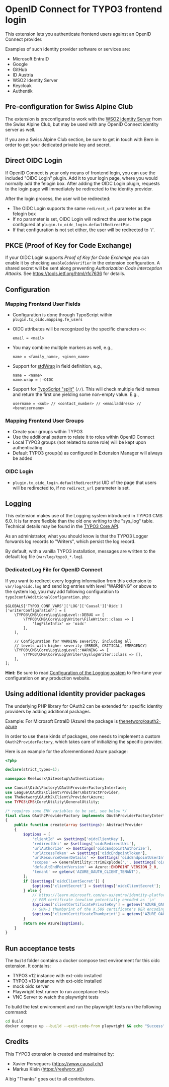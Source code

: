 # OpenID Connect for TYPO3 frontend login

This extension lets you authenticate frontend users against an OpenID Connect
provider.

Examples of such identity provider software or services are:

- Microsoft EntraID
- Google
- GitHub
- ID Austria
- WSO2 Identity Server
- Keycloak
- Authentik

## Pre-configuration for Swiss Alpine Club

The extension is preconfigured to work with the
[WSO2 Identity Server](https://wso2.com/identity-and-access-management/) from
the Swiss Alpine Club, but may be used with any OpenID Connect identity server as well.

If you are a Swiss Alpine Club section, be sure to get in touch with Bern in
order to get your dedicated private key and secret.

## Direct OIDC Login

If OpenID Connect is your only means of frontend login, you can use the included
"OIDC Login" plugin. Add it to your login page, where you would normally add the
felogin box. After adding the OIDC Login plugin, requests to the login page will
immediately be redirected to the identity provider.

After the login process, the user will be redirected:

- The OIDC Login supports the same `redirect_url` parameter as the felogin box
- If no parameter is set, OIDC Login will redirect the user to the page
  configured at `plugin.tx_oidc_login.defaultRedirectPid`.
- If that configuration is not set either, the user will be redirected to '/'.

## PKCE (Proof of Key for Code Exchange)

If your OIDC Login supports _Proof of Key for Code Exchange_ you can enable it
by checking `enableCodeVerifier` in the extension configuration. A shared secret
will be sent along preventing _Authorization Code Interception Attacks_. See
https://tools.ietf.org/html/rfc7636 for details.

## Configuration

### Mapping Frontend User Fields

- Configuration is done through TypoScript within
  `plugin.tx_oidc.mapping.fe_users`
- OIDC attributes will be recognized by the specific characters `<>`:

  ```
  email = <mail>
  ```

- You may combine multiple markers as well, e.g.,

  ```
  name = <family_name>, <given_name>
  ```

- Support for [stdWrap](https://docs.typo3.org/m/typo3/reference-typoscript/master/en-us/Functions/Stdwrap.html) in
  field definition, e.g.,

  ```
  name = <name>
  name.wrap = |-OIDC
  ```

- Support for [TypoScript "split"](https://docs.typo3.org/m/typo3/reference-typoscript/master/en-us/Functions/Stdwrap.html#data)
  (`//`). This will check multiple field names and return the first one yielding
  some non-empty value. E.g.,

  ```
  username = <sub> // <contact_number> // <emailaddress> // <benutzername>
  ```

### Mapping Frontend User Groups

- Create your groups within TYPO3
- Use the additional pattern to relate it to roles within OpenID Connect
- Local TYPO3 groups (not related to some role) will be kept upon authenticating
- Default TYPO3 group(s) as configured in Extension Manager will always be added

### OIDC Login

- `plugin.tx_oidc_login.defaultRedirectPid` UID of the page that users will be
  redirected to, if no `redirect_url` parameter is set.

## Logging

This extension makes use of the Logging system introduced in TYPO3 CMS 6.0. It
is far more flexible than the old one writing to the "sys_log" table. Technical
details may be found in the [TYPO3 Core API](https://docs.typo3.org/m/typo3/reference-coreapi/master/en-us/ApiOverview/Logging/Index.html#logging).

As an administrator, what you should know is that the TYPO3 Logger forwards log
records to "Writers", which persist the log record.

By default, with a vanilla TYPO3 installation, messages are written to the
default log file (`var/log/typo3_*.log`).


### Dedicated Log File for OpenID Connect

If you want to redirect every logging information from this extension to
`var/log/oidc.log` and send log entries with level "WARNING" or above to the
system log, you may add following configuration to
`typo3conf/AdditionalConfiguration.php`:

```
$GLOBALS['TYPO3_CONF_VARS']['LOG']['Causal']['Oidc']['writerConfiguration'] = [
    \TYPO3\CMS\Core\Log\LogLevel::DEBUG => [
        \TYPO3\CMS\Core\Log\Writer\FileWriter::class => [
            'logFileInfix' => 'oidc'
        ],
    ],

    // Configuration for WARNING severity, including all
    // levels with higher severity (ERROR, CRITICAL, EMERGENCY)
    \TYPO3\CMS\Core\Log\LogLevel::WARNING => [
        \TYPO3\CMS\Core\Log\Writer\SyslogWriter::class => [],
    ],
];
```

**Hint:** Be sure to read
[Configuration of the Logging system](https://docs.typo3.org/m/typo3/reference-coreapi/master/en-us/ApiOverview/Logging/Configuration/Index.html#logging-configuration)
to fine-tune your configuration on any production website.


## Using additional identity provider packages

The underlying PHP library for OAuth2 can be extended for specific
identity providers by adding additional packages.

Example: For Microsoft EntraID (Azure) the package is [thenetworg/oauth2-azure](https://packagist.org/packages/thenetworg/oauth2-azure)

In order to use these kinds of packages, one needs to implement a custom
`OAuth2ProviderFactory`, which takes care of initializing the specific provider.

Here is an example for the aforementioned Azure package:

```php
<?php

declare(strict_types=1);

namespace Reelworx\Sitesetup\Authentication;

use Causal\Oidc\Factory\OAuthProviderFactoryInterface;
use League\OAuth2\Client\Provider\AbstractProvider;
use TheNetworg\OAuth2\Client\Provider\Azure;
use TYPO3\CMS\Core\Utility\GeneralUtility;

/* requires some ENV variables to be set, see below */
final class OAuth2ProviderFactory implements OAuthProviderFactoryInterface
{
    public function create(array $settings): AbstractProvider
    {
        $options = [
            'clientId' => $settings['oidcClientKey'],
            'redirectUri' => $settings['oidcRedirectUri'],
            'urlAuthorize' => $settings['oidcEndpointAuthorize'],
            'urlAccessToken' => $settings['oidcEndpointToken'],
            'urlResourceOwnerDetails' => $settings['oidcEndpointUserInfo'],
            'scopes' => GeneralUtility::trimExplode(',', $settings['oidcClientScopes'], true),
            'defaultEndPointVersion' => Azure::ENDPOINT_VERSION_2_0,
            'tenant' => getenv('AZURE_OAUTH_CLIENT_TENANT'),
        ];
        if ($settings['oidcClientSecret']) {
            $options['clientSecret'] = $settings['oidcClientSecret'];
        } else {
            // https://learn.microsoft.com/en-us/entra/identity-platform/certificate-credentials
            // PEM certificate (newline potentially encoded as '\n'
            $options['clientCertificatePrivateKey'] = getenv('AZURE_OAUTH_CLIENT_CERTIFICATE');
            // SHA-1 thumbprint of the X.509 certificate's DER encoding.
            $options['clientCertificateThumbprint'] = getenv('AZURE_OAUTH_CLIENT_CERTIFICATE_THUMBPRINT');
        }
        return new Azure($options);
    }
}
```

## Run acceptance tests
The `Build` folder contains a docker compose test environment for this oidc extension. It contains:
* TYPO3 v12 instance with ext-oidc installed
* TYPO3 v13 instance with ext-oidc installed
* mock oidc server
* Playwright test runner to run acceptance tests
* VNC Server to watch the playwright tests

To build the test environment and run the playwright tests run the following command:
```bash
cd Build
docker compose up --build --exit-code-from playwright && echo "Success" || echo "Fail"
```

## Credits

This TYPO3 extension is created and maintained by:
 - Xavier Perseguers (https://www.causal.ch/)
 - Markus Klein (https://reelworx.at/)

A big "Thanks" goes out to all contributors.

